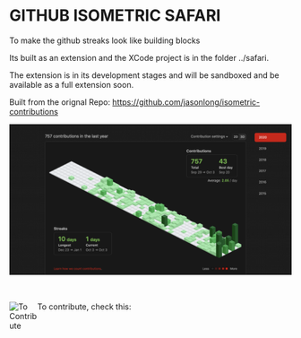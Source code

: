 # GITHUB ISOMETRIC SAFARI

To make the github streaks look like building blocks 

Its built as an extension and the XCode project is in the folder ../safari.

The extension is in its development stages and will be sandboxed and be available as a full extension soon.

Built from the orignal Repo: https://github.com/jasonlong/isometric-contributions

![Image](safari.png)

</br>

To contribute, check this: 
<a href="https://github.com/REGATTE/GITHUB_ISOMETRIC_SAFARI/blob/master/safari/Contributing.md">
  <img align="left" alt="To Contribute" width="50px" src="https://img.shields.io/badge/-Contribute-black?style=flat-square" />
</a> 


